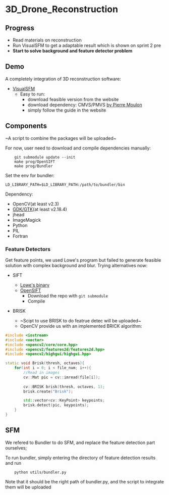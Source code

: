 # 3D_Drone_Reconstruction
## Progress
- Read materials on reconstruction
- Run VisualSFM to get a adaptable result which is shown on sprint 2 pre
- **Start to solve background and feature detector problem**
## Demo
A completely integration of 3D reconstruction software:
- [VisualSFM](https://ccwu.me/vsfm/)
	- Easy to run:
		- download feasible version from the website
		- download dependency: CMVS/PMVS [by Pierre Moulon](https://storage.googleapis.com/google-code-archive-downloads/v2/code.google.com/osm-bundler/osm-bundler-pmvs2-cmvs-full-32-64.zip)
		- simply follow the guide in the website

## Components
~A script to combine the packages will be uploaded~

For now, user need to download and compile dependencies manually:
```
	git submodule update --init
	make prog/OpenSIFT
	make prog/Bundler
```
Set the env for bundler:
```
LD_LIBRARY_PATH=$LD_LIBRARY_PATH:/path/to/bundler/bin
```

Dependency:
- OpenCV(at least v2.3)
- [GDK/GTK](http://www.gtk.org)(at least v2.18.4)
- jhead
- ImageMagick
- Python
- PIL
- Fortran

### Feature Detectors
Get feature points, we used Lowe's program but failed to generate feasible solution with complex background and blur. Trying alternatives now:
- SIFT
	- [Lowe's binary](http://www.cs.ubc.ca/~lowe/keypoints/siftDemoV4.zip)
	- [OpenSIFT](https://github.com/robwhess/opensift)
		- Download the repo with `git submodule`
		- Compile

- BRISK
	- ~Scipt to use BRISK to do featrue detec will be uploaded~
	- OpenCV provide us with an implemented BRICK algorithm:
```c++
#include <iostream>
#include <vector>
#include <opencv2/core/core.hpp>
#include <opencv2/features2d/features2d.hpp>
#include <opencv2/highgui/highgui.hpp>

static void Brisk(thresh, octaves){
	for(int i = 0; i < file_num; i++){
		//Read in images
		cv::Mat pic = cv::imread(file[i]);
		
		cv::BRISK brisk(thresh, octaves, 1);
		brisk.create("Brisk");

		std::vector<cv::KeyPoint> keypoints;
		brisk.detect(pic, keypoints);
	}		
}
```

## SFM
We refered to Bundler to do SFM, and replace the feature detection part ourselves;

To run bundler, simply entering the directory of feature detection results and run
```
	python utils/bundler.py
```
Note that it should be the right path of bundler.py, and the script to integrate them will be uploaded
